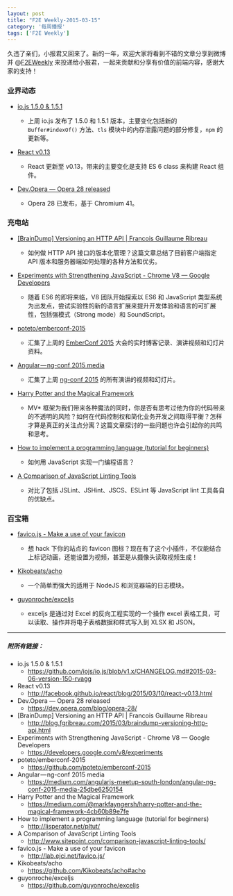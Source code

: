```yaml
---
layout: post
title: "F2E Weekly-2015-03-15"
category: '每周播报' 
tags: ['F2E Weekly']
---
```


久违了亲们，小报君又回来了。新的一年，欢迎大家将看到不错的文章分享到微博并 @[F2EWeekly](http://weibo.com/f2eweekly) 来投递给小报君，一起来贡献和分享有价值的前端内容，感谢大家的支持！

<!--more-->

### 业界动态

- [io.js 1.5.0 & 1.5.1](https://github.com/iojs/io.js/blob/v1.x/CHANGELOG.md#2015-03-06-version-150-rvagg)
    - 上周 io.js 发布了 1.5.0 和 1.5.1 版本，主要变化包括新的 `Buffer#indexOf()` 方法、`tls` 模块中的内存泄露问题的部分修复，`npm` 的更新等。

- [React v0.13](http://facebook.github.io/react/blog/2015/03/10/react-v0.13.html)
    - React 更新至 v0.13，带来的主要变化是支持 ES 6 class 来构建 React 组件。

- [Dev.Opera — Opera 28 released](https://dev.opera.com/blog/opera-28/)
    - Opera 28 已发布，基于 Chromium 41。 

### 充电站

- [[BrainDump] Versioning an HTTP API | Francois Guillaume Ribreau](http://blog.fgribreau.com/2015/03/braindump-versioning-http-api.html)
    - 如何做 HTTP API 接口的版本化管理？这篇文章总结了目前客户端指定 API 版本和服务器端如何处理的各种方法和优劣。

- [Experiments with Strengthening JavaScript - Chrome V8 — Google Developers](https://developers.google.com/v8/experiments)
    - 随着 ES6 的即将来临，V8 团队开始探索以 ES6 和 JavaScript 类型系统为出发点，尝试实验性的新的语言扩展来提升开发体验和语言的可扩展性，包括强模式（Strong mode）和 SoundScript。
	
- [poteto/emberconf-2015](https://github.com/poteto/emberconf-2015)
    - 汇集了上周的 [EmberConf 2015](http://emberconf.com/) 大会的实时博客记录、演讲视频和幻灯片资料。
    
- [Angular — ng-conf 2015 media](https://medium.com/angularjs-meetup-south-london/angular-ng-conf-2015-media-25dbe6250154)
    - 汇集了上周 [ng-conf 2015](http://www.ng-conf.org/) 的所有演讲的视频和幻灯片。     

- [Harry Potter and the Magical Framework](https://medium.com/@markfayngersh/harry-potter-and-the-magical-framework-4cb60b89e7fe)
    - MV* 框架为我们带来各种魔法的同时，你是否有思考过他为你的代码带来的不透明的风险？如何在代码控制权和简化业务开发之间取得平衡？怎样才算是真正的关注点分离？这篇文章探讨的一些问题也许会引起你的共鸣和思考。
    
- [How to implement a programming language (tutorial for beginners)](http://lisperator.net/pltut/)
    - 如何用 JavaScript 实现一门编程语言？
    
- [A Comparison of JavaScript Linting Tools](http://www.sitepoint.com/comparison-javascript-linting-tools/)
    - 对比了包括 JSLint、JSHint、JSCS、ESLint 等 JavaScript lint 工具各自的优缺点。
	
	
### 百宝箱
	
- [favico.js - Make a use of your favicon](http://lab.ejci.net/favico.js/)
    - 想 hack 下你的站点的 favicon 图标？现在有了这个小插件，不仅能结合上标记动画，还能设置为视频，甚至是从摄像头读取视频生成！
    
- [Kikobeats/acho](https://github.com/Kikobeats/acho#acho)
    - 一个简单而强大的适用于 NodeJS 和浏览器端的日志模块。

- [guyonroche/exceljs](https://github.com/guyonroche/exceljs)
    - exceljs 是通过对 Excel 的反向工程实现的一个操作 excel 表格工具，可以读取、操作并将电子表格数据和样式写入到 XLSX 和 JSON。 

---

##### 附所有链接：

- io.js 1.5.0 & 1.5.1
    - https://github.com/iojs/io.js/blob/v1.x/CHANGELOG.md#2015-03-06-version-150-rvagg
- React v0.13
    - http://facebook.github.io/react/blog/2015/03/10/react-v0.13.html
- Dev.Opera — Opera 28 released
    - https://dev.opera.com/blog/opera-28/
- [BrainDump] Versioning an HTTP API | Francois Guillaume Ribreau
    - http://blog.fgribreau.com/2015/03/braindump-versioning-http-api.html
- Experiments with Strengthening JavaScript - Chrome V8 — Google Developers
    - https://developers.google.com/v8/experiments
- poteto/emberconf-2015
    - https://github.com/poteto/emberconf-2015
- Angular — ng-conf 2015 media
    - https://medium.com/angularjs-meetup-south-london/angular-ng-conf-2015-media-25dbe6250154
- Harry Potter and the Magical Framework
    - https://medium.com/@markfayngersh/harry-potter-and-the-magical-framework-4cb60b89e7fe
- How to implement a programming language (tutorial for beginners)
    - http://lisperator.net/pltut/
- A Comparison of JavaScript Linting Tools
    - http://www.sitepoint.com/comparison-javascript-linting-tools/
- favico.js - Make a use of your favicon
    - http://lab.ejci.net/favico.js/
- Kikobeats/acho
    - https://github.com/Kikobeats/acho#acho
- guyonroche/exceljs
    - https://github.com/guyonroche/exceljs